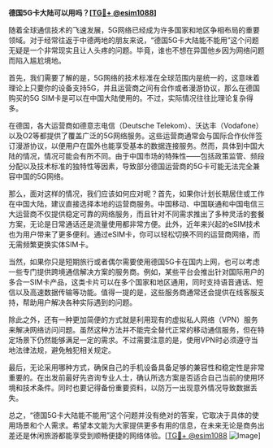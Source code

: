 **德国5G卡大陆可以用吗？[[TG💪+ @esim1088](https://t.me/s/esim1088)]**

随着全球通信技术的飞速发展，5G网络已经成为许多国家和地区争相布局的重要领域。对于经常往返于中德两地的朋友来说，“德国5G卡大陆能不能用”这个问题无疑是一个非常现实且让人头疼的问题。毕竟，谁也不想在异国他乡因为网络问题而陷入尴尬境地。

首先，我们需要了解的是，5G网络的技术标准在全球范围内是统一的，这意味着理论上只要你的设备支持5G，并且运营商之间有合作或者漫游协议，那么在德国购买的5G SIM卡是可以在中国大陆使用的。不过，实际情况往往比理论复杂得多。

在德国，各大运营商如德意志电信（Deutsche Telekom）、沃达丰（Vodafone）以及O2等都提供了覆盖广泛的5G网络服务。这些运营商通常会与国际合作伙伴签订漫游协议，以便用户在国外也能享受基本的数据连接服务。然而，具体到中国大陆的情况，情况可能会有所不同。由于中国市场的特殊性——包括政策监管、频段分配以及技术标准的独特性等因素，导致部分德国运营商的5G卡可能无法完全兼容中国的5G网络。

那么，面对这样的情况，我们应该如何应对呢？首先，如果你计划长期居住或工作在中国大陆，建议直接选择本地的运营商服务。中国移动、中国联通和中国电信三大运营商不仅提供稳定可靠的网络服务，而且针对不同需求推出了多种灵活的套餐方案，无论是日常通话还是流量使用都非常方便。此外，近年来兴起的eSIM技术也为用户带来了更多便利。通过eSIM卡，你可以轻松切换不同的运营商网络，而无需频繁更换实体SIM卡。

当然，如果你只是短期旅行或者偶尔需要使用德国5G卡在国内上网，也可以考虑一些专门提供跨境通信解决方案的服务商。例如，某些平台会推出针对国际用户的多合一SIM卡产品，这类卡片可以在多个国家和地区通用，同时支持语音通话、短信以及高速数据传输等功能。值得一提的是，这些服务商通常还会提供在线客服支持，帮助用户解决各种实际遇到的问题。

除此之外，还有一种更加简便的方式就是利用现有的虚拟私人网络（VPN）服务来解决网络访问问题。虽然这种方法并不能完全替代正常的移动通信服务，但在特定场景下仍然能够满足一定的需求。不过需要注意的是，使用VPN时必须遵守当地法律法规，避免触犯相关规定。

最后，无论采用哪种方式，确保自己的手机设备具备足够的兼容性和稳定性是非常重要的。在出发前最好先咨询专业人士，确认所选方案是否适合自己当前的使用环境和技术条件。同时也要记得备份重要资料，以防万一出现意外情况导致数据丢失。

总之，“德国5G卡大陆能不能用”这个问题并没有绝对的答案，它取决于具体的使用场景和个人需求。希望本文能为大家提供更多有用的信息，在未来无论是商务出差还是休闲旅游都能享受到顺畅便捷的网络体验。[[TG💪+ @esim1088](https://t.me/s/esim1088) ![Image](https://i.postimg.cc/4NQfJmqS/Snipaste-2025-05-13-00-14-12.png)]